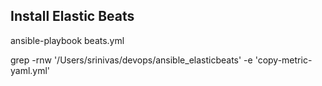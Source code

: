 
## Install Elastic Beats 
ansible-playbook beats.yml



grep -rnw '/Users/srinivas/devops/ansible_elasticbeats' -e 'copy-metric-yaml.yml'